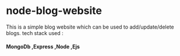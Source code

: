 # node-blog-website
This is a simple blog website which can be used to add/update/delete blogs.
tech stack used : 
#### MongoDb ,Express ,Node ,Ejs 
